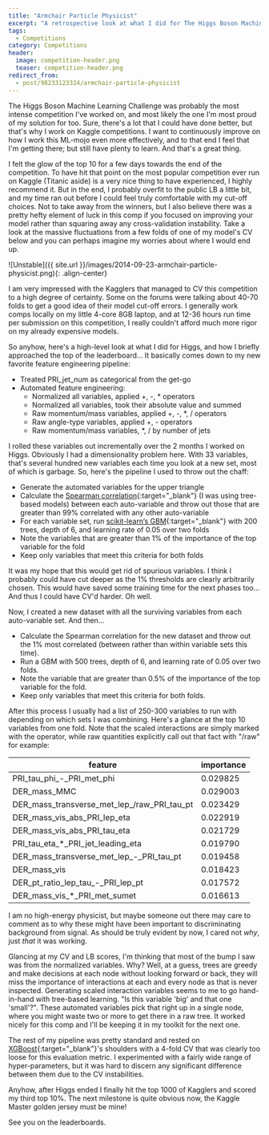 ```yaml
---
title: "Armchair Particle Physicist"
excerpt: "A retrospective look at what I did for The Higgs Boson Machine Learning Challenge on Kaggle."
tags:
  - Competitions
category: Competitions
header:
  image: competition-header.png
  teaser: competition-header.png
redirect_from:
  - post/98233123324/armchair-particle-physicist
---
```


The Higgs Boson Machine Learning Challenge was probably the most intense competition I've worked on, and most likely the one I'm most proud of my solution for too. Sure, there's a lot that I could have done better, but that's why I work on Kaggle competitions. I want to continuously improve on how I work this ML-mojo even more effectively, and to that end I feel that I'm getting there; but still have plenty to learn. And that's a great thing.

I felt the glow of the top 10 for a few days towards the end of the competition. To have hit that point on the most popular competition ever run on Kaggle (Titanic aside) is a very nice thing to have experienced, I highly recommend it. But in the end, I probably overfit to the public LB a little bit, and my time ran out before I could feel truly comfortable with my cut-off choices. Not to take away from the winners, but I also believe there was a pretty hefty element of luck in this comp if you focused on improving your model rather than squaring away any cross-validation instability. Take a look at the massive fluctuations from a few folds of one of my model's CV below and you can perhaps imagine my worries about where I would end up.

![Unstable]({{ site.url }}/images/2014-09-23-armchair-particle-physicist.png){: .align-center}

I am very impressed with the Kagglers that managed to CV this competition to a high degree of certainty. Some on the forums were talking about 40-70 folds to get a good idea of their model cut-off errors. I generally work comps locally on my little 4-core 8GB laptop, and at 12-36 hours run time per submission on this competition, I really couldn't afford much more rigor on my already expensive models.

So anyhow, here's a high-level look at what I did for Higgs, and how I briefly approached the top of the leaderboard... It basically comes down to my new favorite feature engineering pipeline:

- Treated PRI_jet_num as categorical from the get-go
- Automated feature engineering:
    - Normalized all variables, applied +, -, * operators
    - Normalized all variables, took their absolute value and summed
    - Raw momentum/mass variables, applied +, -, *, / operators
    - Raw angle-type variables, applied +, - operators
    - Raw momentum/mass variables, *, / by number of jets

I rolled these variables out incrementally over the 2 months I worked on Higgs. Obviously I had a dimensionality problem here. With 33 variables, that's several hundred new variables each time you look at a new set, most of which is garbage. So, here's the pipeline I used to throw out the chaff:

- Generate the automated variables for the upper triangle
- Calculate the [Spearman correlation](http://en.wikipedia.org/wiki/Spearman%27s_rank_correlation_coefficient){:target="_blank"} (I was using tree-based models) between each auto-variable and throw out those that are greater than 99% correlated with any other auto-variable
- For each variable set, run [scikit-learn’s GBM](http://scikit-learn.org/stable/modules/ensemble.html#classification){:target="_blank"} with 200 trees, depth of 6, and learning rate of 0.05 over two folds
- Note the variables that are greater than 1% of the importance of the top variable for the fold
- Keep only variables that meet this criteria for both folds

It was my hope that this would get rid of spurious variables. I think I probably could have cut deeper as the 1% thresholds are clearly arbitrarily chosen. This would have saved some training time for the next phases too... And thus I could have CV'd harder. Oh well.

Now, I created a new dataset with all the surviving variables from each auto-variable set. And then...

- Calculate the Spearman correlation for the new dataset and throw out the 1% most correlated (between rather than within variable sets this time).
- Run a GBM with 500 trees, depth of 6, and learning rate of 0.05 over two folds.
- Note the variable that are greater than 0.5% of the importance of the top variable for the fold.
- Keep only variables that meet this criteria for both folds.

After this process I usually had a list of 250-300 variables to run with depending on which sets I was combining. Here's a glance at the top 10 variables from one fold. Note that the scaled interactions are simply marked with the operator, while raw quantities explicitly call out that fact with "/raw" for example:

|feature                                    |importance|
|-------------------------------------------|----------|
|PRI_tau_phi_-_PRI_met_phi                  |0.029825  |
|DER_mass_MMC                               |0.029003  |
|DER_mass_transverse_met_lep_/raw_PRI_tau_pt|0.023429  |
|DER_mass_vis_abs_PRI_lep_eta               |0.022919  |
|DER_mass_vis_abs_PRI_tau_eta               |0.021729  |
|PRI_tau_eta_*_PRI_jet_leading_eta          |0.019790  |
|DER_mass_transverse_met_lep_-_PRI_tau_pt   |0.019458  |
|DER_mass_vis                               |0.018423  |
|DER_pt_ratio_lep_tau_-_PRI_lep_pt          |0.017572  |
|DER_mass_vis_*_PRI_met_sumet               |0.016613  |

I am no high-energy physicist, but maybe someone out there may care to comment as to why these might have been important to discriminating background from signal. As should be truly evident by now, I cared not *why*, just *that* it was working.

Glancing at my CV and LB scores, I'm thinking that most of the bump I saw was from the normalized variables. Why? Well, at a guess, trees are greedy and make decisions at each node without looking forward or back, they will miss the importance of interactions at each and every node as that is never inspected. Generating scaled interaction variables seems to me to go hand-in-hand with tree-based learning. "Is this variable 'big' and that one 'small'?". These automated variables pick that right up in a single node, where you might waste two or more to get there in a raw tree. It worked nicely for this comp and I'll be keeping it in my toolkit for the next one.

The rest of my pipeline was pretty standard and rested on [XGBoost](https://github.com/tqchen/xgboost/tree/master/demo/kaggle-higgs){:target="_blank"}'s shoulders with a 4-fold CV that was clearly too loose for this evaluation metric. I experimented with a fairly wide range of hyper-parameters, but it was hard to discern any significant difference between them due to the CV instabilities.

Anyhow, after Higgs ended I finally hit the top 1000 of Kagglers and scored my third top 10%. The next milestone is quite obvious now, the Kaggle Master golden jersey must be mine!

See you on the leaderboards.

